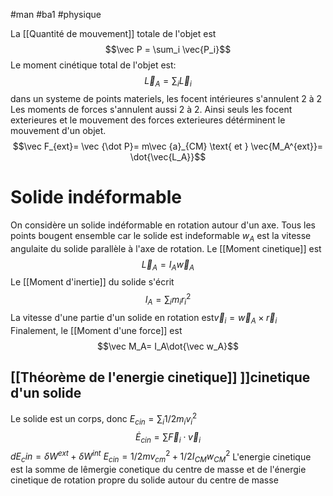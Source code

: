 #man #ba1 #physique 

La [[Quantité de mouvement]] totale de l'objet est $$\vec P = \sum_i \vec{P_i}$$
Le moment cinétique total de l'objet est:
$$\vec L_A = \sum_i \vec L_i$$
dans un systeme de points materiels, les focent intérieures s'annulent 2 à 2
Les moments de forces s'annulent aussi 2 à 2.
Ainsi seuls les focent exterieures et le mouvement des forces exterieures détérminent le mouvement d'un objet.
$$\vec F_{ext}= \vec {\dot P}= m\vec {a}_{CM} \text{ et } \vec{M_A^{ext}}= \dot{\vec{L_A}}$$
# Solide indéformable
On considère un solide indéformable en rotation autour d'un axe. Tous les points bougent ensemble car le solide est indeformable
$w_A$ est la vitesse angulaite du solide parallèle à l'axe de rotation.
Le [[Moment cinetique]] est $$\vec L_A = I_A\vec w_A$$
Le [[Moment d'inertie]] du solide s'écrit
$$I_A = \sum_i m_i r_i^2$$
La vitesse d'une partie d'un solide en rotation est$\vec v_i = \vec w_A \times \vec r_i$
Finalement, le [[Moment d'une force]] est 
$$\vec M_A= I_A\dot{\vec w_A}$$
## [[Théorème de l'energie cinetique]] ]]cinetique d'un solide
Le solide est un corps, donc $E_{cin} = \sum_i 1/2 m_iv_i^2$
$$\dot E_{cin}=\sum \vec F_i \cdot \vec v_i$$
$dE_cin= \delta W^{ext}+ \delta W^{int}$
$E_{cin}= 1/2mv_{cm}^2+ 1/2I_{CM}w_{CM}^2$
L'energie cinetique est la somme de lêmergie conetique du centre de masse et de l'énergie cinetique de rotation propre du solide autour du centre de masse